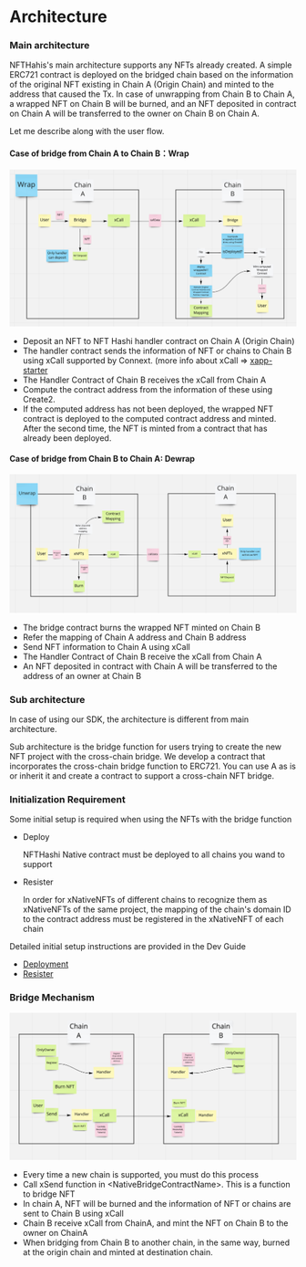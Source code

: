 # Architecture

### Main architecture

NFTHahis's main architecture supports any NFTs already created. A simple ERC721 contract is deployed on the bridged chain based on the information of the original NFT existing in Chain A (Origin Chain) and minted to the address that caused the Tx. In case of unwrapping from Chain B to Chain A, a wrapped NFT on Chain B will be burned, and an NFT deposited in contract on Chain A will be transferred to the owner on Chain B on Chain A.

Let me describe along with the user flow.



#### Case of bridge from Chain A to Chain B：Wrap

![](<../.gitbook/assets/Screen Shot 2022-05-25 at 14.44.36.png>)

* Deposit an NFT to NFT Hashi handler contract on Chain A (Origin Chain)
* The handler contract sends the information of NFT or chains to Chain B using xCall supported by Connext. (more info about xCall ⇒ [xapp-starter](https://github.com/connext/xapp-starter)
* The Handler Contract of Chain B receives the xCall from Chain A
* Compute the contract address from the information of these using Create2.
* If the computed address has not been deployed, the wrapped NFT contract is deployed to the computed contract address and minted. After the second time, the NFT is minted from a contract that has already been deployed.



#### Case of bridge from Chain B to Chain A: Dewrap

![](<../.gitbook/assets/Screen Shot 2022-05-25 at 14.46.09.png>)

* The bridge contract burns the wrapped NFT minted on Chain B
* Refer the mapping of Chain A address and Chain B address
* Send NFT information to Chain A using xCall
* The Handler Contract of Chain B receive the xCall from Chain A
* An NFT deposited in contract with Chain A will be transferred to the address of an owner at Chain B



### Sub architecture

In case of using our SDK, the architecture is different from main architecture.

Sub architecture is the bridge function for users trying to create the new NFT project with the cross-chain bridge. We develop a contract that incorporates the cross-chain bridge function to ERC721. You can use A as is or inherit it and create a contract to support a cross-chain NFT bridge.



### Initialization Requirement

Some initial setup is required when using the NFTs with the bridge function

*   Deploy

    NFTHashi Native contract must be deployed to all chains you wand to support
*   Resister

    In order for xNativeNFTs of different chains to recognize them as xNativeNFTs of the same project, the mapping of the chain's domain ID to the contract address must be registered in the xNativeNFT of each chain

Detailed initial setup instructions are provided in the Dev Guide

* [Deployment](broken-reference)
* [Resister](broken-reference)

### Bridge Mechanism

![](<../.gitbook/assets/Screen Shot 2022-05-25 at 14.51.20.png>)

* Every time a new chain is supported, you must do this process
* Call xSend function in \<NativeBridgeContractName>. This is a function to bridge NFT
* In chain A, NFT will be burned and the information of NFT or chains are sent to Chain B using xCall
* Chain B receive xCall from ChainA, and mint the NFT on Chain B to the owner on ChainA
* When bridging from Chain B to another chain, in the same way, burned at the origin chain and minted at destination chain.

